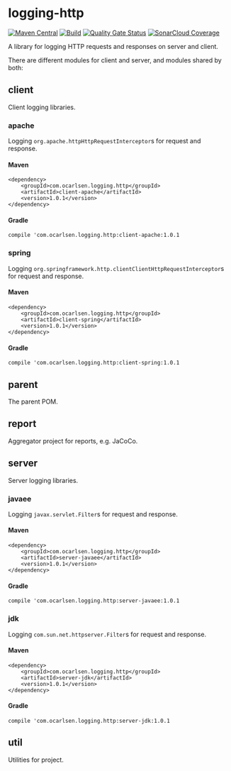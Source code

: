 # logging-http

[![Maven Central](https://img.shields.io/maven-central/v/com.ocarlsen.logging.http/logging-http.svg?label=Maven%20Central)](https://search.maven.org/search?q=g:%22com.ocarlsen.logging.http%22%20AND%20a:%22logging-http%22)
[![Build](https://github.com/ocarlsen/logging-http/actions/workflows/build.yml/badge.svg)](https://github.com/ocarlsen/logging-http/actions/workflows/build.yml)
[![Quality Gate Status](https://sonarcloud.io/api/project_badges/measure?project=ocarlsen_logging-http&metric=alert_status)](https://sonarcloud.io/dashboard?id=ocarlsen_logging-http)
[![SonarCloud Coverage](https://sonarcloud.io/api/project_badges/measure?project=ocarlsen_logging-http&metric=coverage)](https://sonarcloud.io/summary/new_code?id=ocarlsen_logging-http)

A library for logging HTTP requests and responses on server and client.

There are different modules for client and server, and modules shared by both:

## client

Client logging libraries.

### apache

Logging `org.apache.httpHttpRequestInterceptor`s for request and response.

#### Maven

    <dependency>
        <groupId>com.ocarlsen.logging.http</groupId>
        <artifactId>client-apache</artifactId>
        <version>1.0.1</version>
    </dependency>

#### Gradle

    compile 'com.ocarlsen.logging.http:client-apache:1.0.1

### spring

Logging `org.springframework.http.clientClientHttpRequestInterceptor`s for request and response.

#### Maven

    <dependency>
        <groupId>com.ocarlsen.logging.http</groupId>
        <artifactId>client-spring</artifactId>
        <version>1.0.1</version>
    </dependency>

#### Gradle

    compile 'com.ocarlsen.logging.http:client-spring:1.0.1


## parent

The parent POM.

## report

Aggregator project for reports, e.g. JaCoCo.

## server

Server logging libraries.

### javaee

Logging `javax.servlet.Filter`s for request and response.

#### Maven

    <dependency>
        <groupId>com.ocarlsen.logging.http</groupId>
        <artifactId>server-javaee</artifactId>
        <version>1.0.1</version>
    </dependency>

#### Gradle

    compile 'com.ocarlsen.logging.http:server-javaee:1.0.1



### jdk

Logging `com.sun.net.httpserver.Filter`s for request and response.

#### Maven

    <dependency>
        <groupId>com.ocarlsen.logging.http</groupId>
        <artifactId>server-jdk</artifactId>
        <version>1.0.1</version>
    </dependency>

#### Gradle

    compile 'com.ocarlsen.logging.http:server-jdk:1.0.1


## util

Utilities for project.
